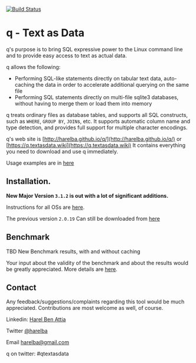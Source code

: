 [![Build Status](https://travis-ci.org/harelba/q.svg?branch=master)](https://travis-ci.org/harelba/q)

# q - Text as Data
q's purpose is to bring SQL expressive power to the Linux command line and to provide easy access to text as actual data.

q allows the following:

* Performing SQL-like statements directly on tabular text data, auto-caching the data in order to accelerate additional querying on the same file
* Performing SQL statements directly on multi-file sqlite3 databases, without having to merge them or load them into memory

q treats ordinary files as database tables, and supports all SQL constructs, such as `WHERE`, `GROUP BY`, `JOIN`s, etc. It supports automatic column name and type detection, and provides full support for multiple character encodings.

q's web site is [http://harelba.github.io/q/](http://harelba.github.io/q/) or [https://q.textasdata.wiki](https://q.textasdata.wiki) It contains everything you need to download and use q immediately.

Usage examples are in [here](http://harelba.github.io/q/#examples)

## Installation.
**New Major Version `3.1.2` is out with a lot of significant additions.**

Instructions for all OSs are [here](http://harelba.github.io/q/#installation).

The previous version `2.0.19` Can still be downloaded from [here](https://github.com/harelba/q/releases/tag/2.0.19)  

## Benchmark
TBD New Benchmark results, with and without caching

Your input about the validity of the benchmark and about the results would be greatly appreciated. More details are [here](test/BENCHMARK.md).

## Contact
Any feedback/suggestions/complaints regarding this tool would be much appreciated. Contributions are most welcome as well, of course.

Linkedin: [Harel Ben Attia](https://www.linkedin.com/in/harelba/)

Twitter [@harelba](https://twitter.com/harelba)

Email [harelba@gmail.com](mailto:harelba@gmail.com)

q on twitter: #qtextasdata

